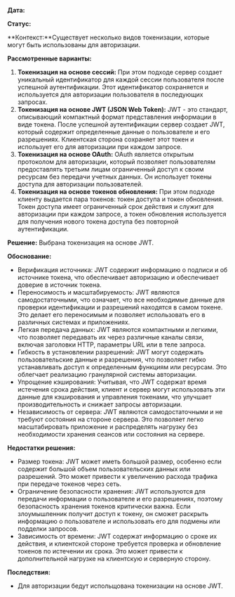 **Дата:**

**Статус:**

**Контекст:**Существует несколько видов токенизации, которые могут быть использованы для авторизации.

**Рассмотренные варианты:**
1. **Токенизация на основе сессий:** При этом подходе сервер создает уникальный идентификатор для каждой сессии пользователя после успешной аутентификации. Этот идентификатор сохраняется и используется для авторизации пользователя в последующих запросах.
2. **Токенизация на основе JWT (JSON Web Token):** JWT - это стандарт, описывающий компактный формат представления информации в виде токена. После успешной аутентификации сервер создает JWT, который содержит определенные данные о пользователе и его разрешениях. Клиентская сторона сохраняет этот токен и использует его для авторизации при каждом запросе.
3. **Токенизация на основе OAuth:** OAuth является открытым протоколом для авторизации, который позволяет пользователям предоставлять третьим лицам ограниченный доступ к своим ресурсам без передачи учетных данных. Он использует токены доступа для авторизации пользователей.
4. **Токенизация на основе токенов обновления:** При этом подходе клиенту выдается пара токенов: токен доступа и токен обновления. Токен доступа имеет ограниченный срок действия и служит для авторизации при каждом запросе, а токен обновления используется для получения нового токена доступа без повторной аутентификации.

**Решение:** Выбрана токенизация на основе JWT.

**Обоснование:**
- Верификация источника: JWT содержит информацию о подписи и об источнике токена, что обеспечивает авторизацию и обеспечивает доверие в источник токена.
- Переносимость и масштабируемость: JWT являются самодостаточными, что означает, что все необходимые данные для проверки идентификации и разрешений находятся в самом токене. Это делает его переносимым и позволяет использовать его в различных системах и приложениях.
- Легкая передача данных: JWT являются компактными и легкими, что позволяет передавать их через различные каналы связи, включая заголовки HTTP, параметры URL или в теле запроса.
- Гибкость в установлении разрешений: JWT могут содержать пользовательские данные и разрешения, что позволяет гибко устанавливать доступ к определенным функциям или ресурсам. Это облегчает реализацию гранулярной системы авторизации.
- Упрощение кэширования: Учитывая, что JWT содержат время истечения срока действия, клиент и сервер могут использовать эти данные для кэширования и управления токенами, что улучшает производительность и снижает запросы авторизации.
- Независимость от сервера: JWT являются самодостаточными и не требуют состояния на стороне сервера. Это позволяет легко масштабировать приложение и распределять нагрузку без необходимости хранения сеансов или состояния на сервере.

**Недостатки решения:**
- Размер токена: JWT может иметь большой размер, особенно если содержит большой объем пользовательских данных или разрешений. Это может привести к увеличению расхода трафика при передаче токенов через сеть.
- Ограничение безопасности хранения: JWT используются для передачи информации о пользователе и его разрешениях, поэтому безопасность хранения токенов критически важна. Если злоумышленник получит доступ к токену, он сможет раскрыть информацию о пользователе и использовать его для подмены или подделки запросов.
- Зависимость от времени: JWT содержат информацию о сроке их действия, и клиентской стороне требуется проверка и обновление токенов по истечении их срока. Это может привести к дополнительной нагрузке на клиентскую и серверную сторону.

**Последствия:**
- Для авторизации бедут испольщована токенизации на основе JWT.